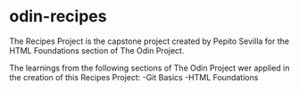 # odin-recipes

The Recipes Project is the capstone project created by Pepito Sevilla for the HTML Foundations section of The Odin Project.

The learnings from the following sections of The Odin Project wer applied in the creation of this Recipes Project:
-Git Basics
-HTML Foundations